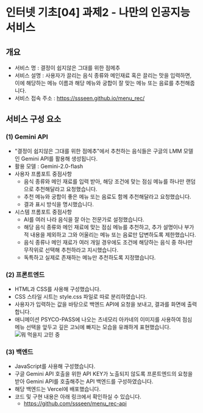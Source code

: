 # 인터넷 기초[04] 과제2 - 나만의 인공지능 서비스
## 개요
- 서비스 명 : 결정이 쉽지않은 그대를 위한 점메추
- 서비스 설명 : 사용자가 끌리는 음식 종류와 메인재료 혹은 끌리는 맛을 입력하면, 이에 해당하는 메뉴 이름과 해당 메뉴와 궁합이 잘 맞는 메뉴 또는 음료를 추천해줍니다.
- 서비스 접속 주소 : https://ssseen.github.io/menu_rec/

## 서비스 구성 요소
### (1) Gemini API
- "결정이 쉽지않은 그대를 위한 점메추"에서 추천하는 음식들은 구글의 LMM 모델인 Gemini API를 활용해 생성됩니다.
- 활용 모델 : Gemini-2.0-flash
- 사용자 프롬포트 중점사항
  - 음식 종류와 메인 재료를 입력 받아, 해당 조건에 맞는 점심 메뉴를 하나만 랜덤으로 추천해달라고 요청했습니다.
  - 추천 메뉴와 궁합이 좋은 메뉴 또는 음료도 함께 추천해달라고 요청했습니다.
  - 결과 표시 방식을 명시했습니다.
- 시스템 프롬포트 중점사항
  - AI를 여러 나라 음식을 잘 아는 전문가로 설정했습니다.
  - 해당 음식 종류와 메인 재료에 맞는 점심 메뉴를 추천하고, 추가 설명이나 부가적 내용을 제외하고 그와 어울리는 메뉴 또는 음료만 답변하도록 제한했습니다.
  - 음식 종류나 메인 재료가 여러 개일 경우에도 조건에 해당하는 음식 중 하나만 무작위로 선택해 추천하라고 지시했습니다.
  - 독특하고 실제로 존재하는 메뉴만 추천하도록 지정했습니다.

### (2) 프론트엔드
- HTML과 CSS를 사용해 구성했습니다.
- CSS 스타일 시트는 style.css 파일로 따로 분리하였습니다.
- 사용자가 입력하는 값을 바탕으로 백엔드 API에 요청을 보내고, 결과를 화면에 출력합니다.
- 애니메이션 PSYCO-PASS에 나오는 츠네모리 아카네의 이미지를 사용하여 점심 메뉴 선택을 앞두고 깊은 고뇌에 빠지는 모습을 유쾌하게 표현했습니다.
![뭐 먹을지 고민 중](https://i.postimg.cc/zDQRn5vZ/image.jpg)


### (3) 백엔드
- JavaScript를 사용해 구성했습니다.
- 구글 Gemini API 호출을 위한 API KEY가 노출되지 않도록 프론트엔드의 요청을 받아 Gemini API를 호출해주는 API 백엔드를 구성하였습니다.
- 해당 백엔드는 Vercel에 배포했습니다.
- 코드 및 구현 내용은 아래 링크에서 확인하실 수 있습니다.
  - https://github.com/ssseen/menu_rec-api
